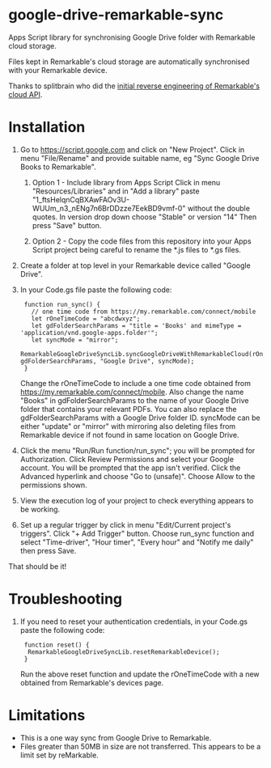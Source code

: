 # google-drive-remarkable-sync
Apps Script library for synchronising Google Drive folder with Remarkable cloud storage.

Files kept in Remarkable's cloud storage are automatically synchronised with your Remarkable device.

Thanks to splitbrain who did the [initial reverse engineering of Remarkable's cloud API](https://github.com/splitbrain/ReMarkableAPI/wiki).

# Installation

1. Go to https://script.google.com and click on "New Project".
Click in menu "File/Rename" and provide suitable name, eg "Sync Google Drive Books to Remarkable".

    1. Option 1 - Include library from Apps Script
Click in menu "Resources/Libraries" and in "Add a library" paste "1_ftsHelqnCqBXAwFAOv3U-WUUm_n3_nENg7n6BrDDzze7EekBD9vmf-0" without the double quotes. In version drop down choose "Stable" or version "14" Then press "Save" button.

    2. Option 2 - Copy the code files from this repository into your Apps Script project being careful to rename the *.js files to *.gs files.

2. Create a folder at top level in your Remarkable device called "Google Drive".

3. In your Code.gs file paste the following code:

        function run_sync() {
          // one time code from https://my.remarkable.com/connect/mobile
          let rOneTimeCode = "abcdwxyz";
          let gdFolderSearchParams = "title = 'Books' and mimeType = 'application/vnd.google-apps.folder'";
          let syncMode = "mirror";
          RemarkableGoogleDriveSyncLib.syncGoogleDriveWithRemarkableCloud(rOneTimeCode, gdFolderSearchParams, "Google Drive", syncMode);
        }

    Change the rOneTimeCode to include a one time code obtained from https://my.remarkable.com/connect/mobile. Also change the name "Books" in gdFolderSearchParams to the name of your Google Drive folder that contains your relevant PDFs. You can also replace the gdFolderSearchParams with a Google Drive folder ID. syncMode can be either "update" or "mirror" with
    mirroring also deleting files from Remarkable device if not found in same location on Google Drive.

4. Click the menu "Run/Run function/run_sync"; you will be prompted for Authorization. Click Review Permissions and select your Google account. You will be prompted that the app isn't verified. Click the Advanced hyperlink and choose "Go to <Your project name> (unsafe)". Choose Allow to the permissions shown.

5. View the execution log of your project to check everything appears to be working.

6. Set up a regular trigger by click in menu "Edit/Current project's triggers". Click "+ Add Trigger" button. Choose run_sync function and select "Time-driver", "Hour timer", "Every hour" and "Notify me daily" then press Save.

That should be it!
    
# Troubleshooting

1. If you need to reset your authentication credentials, in your Code.gs paste the following code:

        function reset() {
         RemarkableGoogleDriveSyncLib.resetRemarkableDevice(); 
        }
    
    Run the above reset function and update the rOneTimeCode with a new obtained from Remarkable's devices page.
    

# Limitations

* This is a one way sync from Google Drive to Remarkable.
* Files greater than 50MB in size are not transferred. This appears to be a limit set by reMarkable. 
